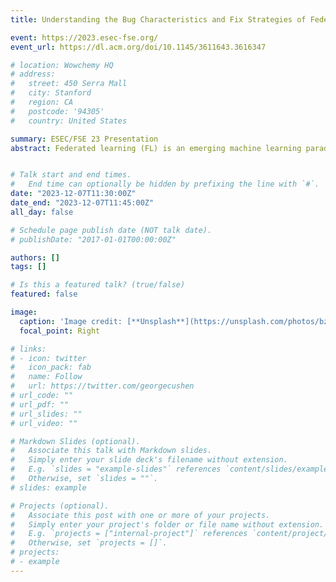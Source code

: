 ```yaml
---
title: Understanding the Bug Characteristics and Fix Strategies of Federated Learning Systems

event: https://2023.esec-fse.org/
event_url: https://dl.acm.org/doi/10.1145/3611643.3616347

# location: Wowchemy HQ
# address:
#   street: 450 Serra Mall
#   city: Stanford
#   region: CA
#   postcode: '94305'
#   country: United States

summary: ESEC/FSE 23 Presentation
abstract: Federated learning (FL) is an emerging machine learning paradigm that aims to address the problem of isolated data islands. To preserve privacy, FL allows machine learning models and deep neural networks to be trained from decentralized data kept privately at individual devices. FL has been increasingly adopted in mission-critical fields such as finance and healthcare. However, bugs in FL systems are inevitable and may result in catastrophic consequences such as financial loss, inappropriate medical decision, and violation of data privacy ordinance. While many recent studies were conducted to understand the bugs in machine learning systems, there is no existing study to characterize the bugs arising from the unique nature of FL systems. To fill the gap, we collected 395 real bugs from six popular FL frameworks (Tensorflow Federated, PySyft, FATE, Flower, PaddleFL and Fedlearner) in GitHub and StackOverflow, and then manually analyzed their symptoms and impacts, prone stages, root causes and fix strategies, and report a series of findings and actionable implications. Finally, we provide possible suggestions or solutions for developers of FL systems based on the above findings and implications.


# Talk start and end times.
#   End time can optionally be hidden by prefixing the line with `#`.
date: "2023-12-07T11:30:00Z"
date_end: "2023-12-07T11:45:00Z"
all_day: false

# Schedule page publish date (NOT talk date).
# publishDate: "2017-01-01T00:00:00Z"

authors: []
tags: []

# Is this a featured talk? (true/false)
featured: false

image:
  caption: 'Image credit: [**Unsplash**](https://unsplash.com/photos/bzdhc5b3Bxs)'
  focal_point: Right

# links:
# - icon: twitter
#   icon_pack: fab
#   name: Follow
#   url: https://twitter.com/georgecushen
# url_code: ""
# url_pdf: ""
# url_slides: ""
# url_video: ""

# Markdown Slides (optional).
#   Associate this talk with Markdown slides.
#   Simply enter your slide deck's filename without extension.
#   E.g. `slides = "example-slides"` references `content/slides/example-slides.md`.
#   Otherwise, set `slides = ""`.
# slides: example

# Projects (optional).
#   Associate this post with one or more of your projects.
#   Simply enter your project's folder or file name without extension.
#   E.g. `projects = ["internal-project"]` references `content/project/deep-learning/index.md`.
#   Otherwise, set `projects = []`.
# projects:
# - example
---
```


<!-- {{% callout note %}}
Click on the **Slides** button above to view the built-in slides feature.
{{% /callout %}}
 -->
<!-- Slides can be added in a few ways: -->

<!-- - **Create** slides using Wowchemy's [*Slides*](https://wowchemy.com/docs/managing-content/#create-slides) feature and link using `slides` parameter in the front matter of the talk file
- **Upload** an existing slide deck to `static/` and link using `url_slides` parameter in the front matter of the talk file
- **Embed** your slides (e.g. Google Slides) or presentation video on this page using [shortcodes](https://wowchemy.com/docs/writing-markdown-latex/).

Further event details, including [page elements](https://wowchemy.com/docs/writing-markdown-latex/) such as image galleries, can be added to the body of this page. -->

